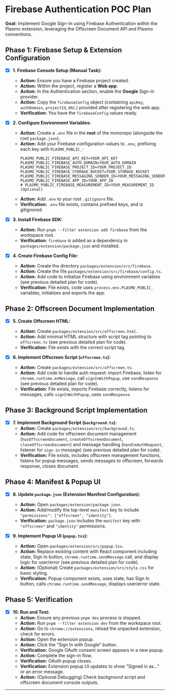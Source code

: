 # Firebase Authentication POC Plan

**Goal:** Implement Google Sign-In using Firebase Authentication within the Plasmo extension, leveraging the Offscreen Document API and Plasmo conventions.

## Phase 1: Firebase Setup & Extension Configuration

- [x] **1. Firebase Console Setup (Manual Task):**

  - **Action:** Ensure you have a Firebase project created.
  - **Action:** Within the project, register a **Web app**.
  - **Action:** In the Authentication section, enable the **Google** Sign-in provider.
  - **Action:** Copy the `firebaseConfig` object (containing `apiKey`, `authDomain`, `projectId`, etc.) provided after registering the web app.
  - **Verification:** You have the `firebaseConfig` values ready.

- [x] **2. Configure Environment Variables:**

  - **Action:** Create a `.env` file in the **root** of the monorepo (alongside the root `package.json`).
  - **Action:** Add your Firebase configuration values to `.env`, prefixing each key with `PLASMO_PUBLIC_`:
    ```dotenv
    PLASMO_PUBLIC_FIREBASE_API_KEY=YOUR_API_KEY
    PLASMO_PUBLIC_FIREBASE_AUTH_DOMAIN=YOUR_AUTH_DOMAIN
    PLASMO_PUBLIC_FIREBASE_PROJECT_ID=YOUR_PROJECT_ID
    PLASMO_PUBLIC_FIREBASE_STORAGE_BUCKET=YOUR_STORAGE_BUCKET
    PLASMO_PUBLIC_FIREBASE_MESSAGING_SENDER_ID=YOUR_MESSAGING_SENDER_ID
    PLASMO_PUBLIC_FIREBASE_APP_ID=YOUR_APP_ID
    # PLASMO_PUBLIC_FIREBASE_MEASUREMENT_ID=YOUR_MEASUREMENT_ID (Optional)
    ```
  - **Action:** Add `.env` to your root `.gitignore` file.
  - **Verification:** `.env` file exists, contains prefixed keys, and is gitignored.

- [x] **3. Install Firebase SDK:**

  - **Action:** Run `pnpm --filter extension add firebase` from the workspace root.
  - **Verification:** `firebase` is added as a dependency in `packages/extension/package.json` and installed.

- [x] **4. Create Firebase Config File:**
  - **Action:** Create the directory `packages/extension/src/firebase`.
  - **Action:** Create the file `packages/extension/src/firebase/config.ts`.
  - **Action:** Add code to initialize Firebase using environment variables (see previous detailed plan for code).
  - **Verification:** File exists, code uses `process.env.PLASMO_PUBLIC_` variables, initializes and exports the app.

## Phase 2: Offscreen Document Implementation

- [x] **5. Create Offscreen HTML:**

  - **Action:** Create `packages/extension/src/offscreen.html`.
  - **Action:** Add minimal HTML structure with script tag pointing to `offscreen.ts` (see previous detailed plan for code).
  - **Verification:** File exists with the correct script tag.

- [x] **6. Implement Offscreen Script (`offscreen.ts`):**
  - **Action:** Create `packages/extension/src/offscreen.ts`.
  - **Action:** Add code to handle auth request: import Firebase, listen for `chrome.runtime.onMessage`, call `signInWithPopup`, use `sendResponse` (see previous detailed plan for code).
  - **Verification:** File exists, imports Firebase correctly, listens for messages, calls `signInWithPopup`, uses `sendResponse`.

## Phase 3: Background Script Implementation

- [x] **7. Implement Background Script (`background.ts`):**
  - **Action:** Create `packages/extension/src/background.ts`.
  - **Action:** Add code for offscreen document management (`hasOffscreenDocument`, `createOffscreenDocument`, `closeOffscreenDocument`) and message handling (`handleAuthRequest`, listener for `sign-in` message) (see previous detailed plan for code).
  - **Verification:** File exists, includes offscreen management functions, listens for popup messages, sends messages to offscreen, forwards response, closes document.

## Phase 4: Manifest & Popup UI

- [x] **8. Update `package.json` (Extension Manifest Configuration):**

  - **Action:** Open `packages/extension/package.json`.
  - **Action:** Add/modify the top-level `manifest` key to include `"permissions": ["offscreen", "identity"]`.
  - **Verification:** `package.json` includes the `manifest` key with `"offscreen"` and `"identity"` permissions.

- [x] **9. Implement Popup UI (`popup.tsx`):**
  - **Action:** Open `packages/extension/src/popup.tsx`.
  - **Action:** Replace existing content with React component including state, Sign In button, `chrome.runtime.sendMessage` call, and display logic for user/error (see previous detailed plan for code).
  - **Action:** (Optional) Create `packages/extension/src/style.css` for basic styling.
  - **Verification:** Popup component exists, uses state, has Sign In button, calls `chrome.runtime.sendMessage`, displays user/error state.

## Phase 5: Verification

- [x] **10. Run and Test:**
  - **Action:** Ensure any previous `pnpm dev` process is stopped.
  - **Action:** Run `pnpm --filter extension dev` from the workspace root.
  - **Action:** Go to `chrome://extensions`, reload the unpacked extension, check for errors.
  - **Action:** Open the extension popup.
  - **Action:** Click the "Sign In with Google" button.
  - **Verification:** Google OAuth consent screen appears in a new popup.
  - **Action:** Complete the sign-in flow.
  - **Verification:** OAuth popup closes.
  - **Verification:** Extension popup UI updates to show "Signed in as..." or an error message.
  - **Action:** (Optional Debugging) Check background script and offscreen document console outputs.

---
